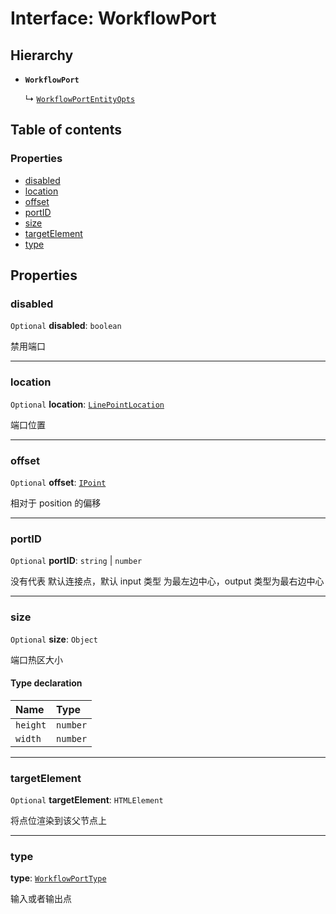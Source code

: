 # Interface: WorkflowPort

## Hierarchy

* **`WorkflowPort`**

  ↳ [`WorkflowPortEntityOpts`](/en/auto-docs/free-layout-editor/interfaces/WorkflowPortEntityOpts.md)

## Table of contents

### Properties

* [disabled](/en/auto-docs/free-layout-editor/interfaces/WorkflowPort.md#disabled)
* [location](/en/auto-docs/free-layout-editor/interfaces/WorkflowPort.md#location)
* [offset](/en/auto-docs/free-layout-editor/interfaces/WorkflowPort.md#offset)
* [portID](/en/auto-docs/free-layout-editor/interfaces/WorkflowPort.md#portid)
* [size](/en/auto-docs/free-layout-editor/interfaces/WorkflowPort.md#size)
* [targetElement](/en/auto-docs/free-layout-editor/interfaces/WorkflowPort.md#targetelement)
* [type](/en/auto-docs/free-layout-editor/interfaces/WorkflowPort.md#type)

## Properties

### disabled

`Optional` **disabled**: `boolean`

禁用端口

***

### location

`Optional` **location**: [`LinePointLocation`](/en/auto-docs/free-layout-editor/types/LinePointLocation.md)

端口位置

***

### offset

`Optional` **offset**: [`IPoint`](/en/auto-docs/free-layout-editor/interfaces/IPoint.md)

相对于 position 的偏移

***

### portID

`Optional` **portID**: `string` | `number`

没有代表 默认连接点，默认 input 类型 为最左边中心，output 类型为最右边中心

***

### size

`Optional` **size**: `Object`

端口热区大小

#### Type declaration

| Name | Type |
| :------ | :------ |
| `height` | `number` |
| `width` | `number` |

***

### targetElement

`Optional` **targetElement**: `HTMLElement`

将点位渲染到该父节点上

***

### type

**type**: [`WorkflowPortType`](/en/auto-docs/free-layout-editor/types/WorkflowPortType.md)

输入或者输出点
